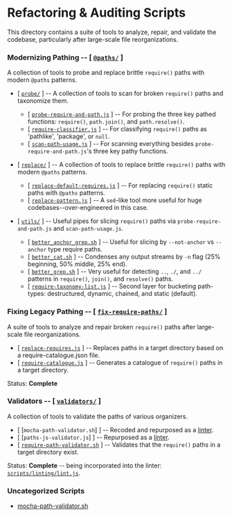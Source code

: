 # Refactoring & Auditing Scripts

This directory contains a suite of tools to analyze, repair, and validate the codebase, particularly after large-scale file reorganizations.

### Modernizing Pathing -- [ [`@paths/`](@paths/) ]
  
A collection of tools to probe and replace brittle `require()` paths with modern `@paths` patterns.

- [ [`probe/`](@paths/probe/) ]
    -- A collection of tools to scan for broken `require()` paths and taxonomize them.
  
  - [ [`probe-require-and-path.js`](@paths/probe/probe-require-and-path.js) ]
      -- For probing the three key pathed functions: `require()`, `path.join()`, and `path.resolve()`.
  - [ [`require-classifier.js`](@paths/probe/require-classifier.js) ]
      -- For classifying `require()` paths as 'pathlike', 'package', or `null`.
  - [ [`scan-path-usage.js`](@paths/probe/scan-path-usage.js) ]
      -- For scanning everything besides `probe-require-and-path.js`'s three key pathy functions.

- [ [`replace/`](@paths/replace/) ]
    -- A collection of tools to replace brittle `require()` paths with modern `@paths` patterns.
  
  - [ [`replace-default-requires.js`](@paths/replace/replace-default-requires.js) ]
      -- For replacing `require()` static paths with `@paths` patterns.
  - [ [`replace-pattern.js`](@paths/replace/replace-pattern.js) ]
      -- A `sed`-like tool more useful for huge codebases--over-engineered in this case. 

- [ [`utils/`](@paths/utils/) ]
    -- Useful pipes for slicing `require()` paths via `probe-require-and-path.js` and `scan-path-usage.js`.
  
  - [ [`better_anchor_grep.sh`](@paths/utils/better_anchor_grep.sh) ] 
      -- Useful for slicing by `--not-anchor` vs `--anchor` type require paths.
  - [ [`better_cat.sh`](@paths/utils/better_cat.sh) ]
      -- Condenses any output streams by `-n` flag (25% beginning, 50% middle, 25% end).
  - [ [`better_grep.sh`](@paths/utils/better_grep.sh) ]
      -- Very useful for detecting `..`, `./`, and `../` patterns in `require()`, `join()`, and `resolve()` paths.
  - [ [`require-taxonomy-list.js`](@paths/utils/require-taxonomy-list.js) ]
      -- Second layer for bucketing path-types: destructured, dynamic, chained, and static (default).

### Fixing Legacy Pathing -- [ [`fix-require-paths/`](fix-require-paths/) ]
    
A suite of tools to analyze and repair broken `require()` paths after large-scale file reorganizations.

- [ [`replace-requires.js`](fix-require-paths/replace-requires.js) ]
    -- Replaces paths in a target directory based on a require-catalogue.json file.
- [ [`require-catalogue.js`](fix-require-paths/require-catalogue.js) ]
    -- Generates a catalogue of `require()` paths in a target directory.

Status: **Complete**

### Validators -- [ [`validators/`](refactor/validators/) ]

A collection of tools to validate the paths of various organizers.

- [ [`mocha-path-validator.sh`] ] 
    -- Recoded and repurposed as a [linter](../linting/mocha-path-validator.js).
- [ [`paths-js-validator.js`] ]
    -- Repurposed as a [linter](../linting/paths-js-validator.js).
- [ [`require-path-validator.sh`](validators/require-path-validator.sh) ]
    -- Validates that the `require()` paths in a target directory exist.

Status: **Complete** -- being incorporated into the linter: [`scripts/linting/lint.js`](../linting/lint.js).

### Uncategorized Scripts

<!-- uncategorized-start -->
- [mocha-path-validator.sh](validators/mocha-path-validator.sh)
<!-- uncategorized-end -->

